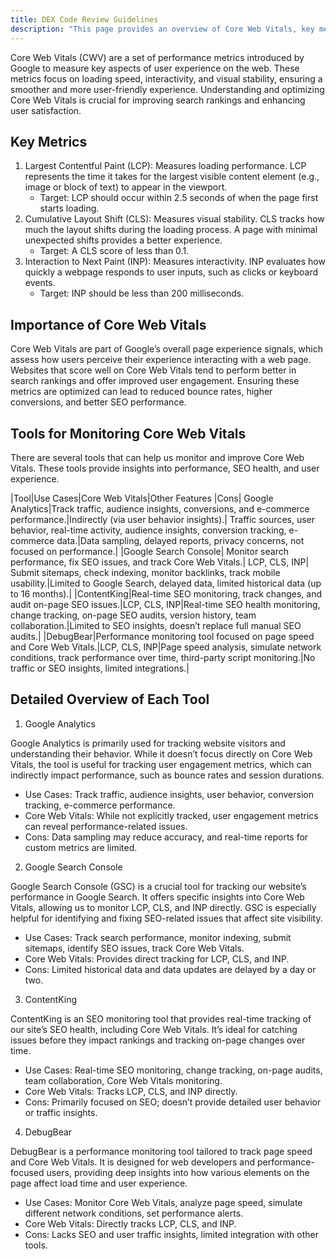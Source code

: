 ```yaml
---
title: DEX Code Review Guidelines
description: "This page provides an overview of Core Web Vitals, key metrics for optimizing website performance and user experience, and introduces various tools for monitoring and improving these metrics, including Google Analytics, Google Search Console, ContentKing, and DebugBear."
---
```


Core Web Vitals (CWV) are a set of performance metrics introduced by Google to measure key aspects of user experience on the web. These metrics focus on loading speed, interactivity, and visual stability, ensuring a smoother and more user-friendly experience. Understanding and optimizing Core Web Vitals is crucial for improving search rankings and enhancing user satisfaction.

## Key Metrics

1.	Largest Contentful Paint (LCP): Measures loading performance. LCP represents the time it takes for the largest visible content element (e.g., image or block of text) to appear in the viewport.
	- Target: LCP should occur within 2.5 seconds of when the page first starts loading.
2.	Cumulative Layout Shift (CLS): Measures visual stability. CLS tracks how much the layout shifts during the loading process. A page with minimal unexpected shifts provides a better experience.
	- Target: A CLS score of less than 0.1.
3.	Interaction to Next Paint (INP): Measures interactivity. INP evaluates how quickly a webpage responds to user inputs, such as clicks or keyboard events.
	- Target: INP should be less than 200 milliseconds.

## Importance of Core Web Vitals

Core Web Vitals are part of Google’s overall page experience signals, which assess how users perceive their experience interacting with a web page. Websites that score well on Core Web Vitals tend to perform better in search rankings and offer improved user engagement. Ensuring these metrics are optimized can lead to reduced bounce rates, higher conversions, and better SEO performance.

## Tools for Monitoring Core Web Vitals

There are several tools that can help us monitor and improve Core Web Vitals. These tools provide insights into performance, SEO health, and user experience.

|Tool|Use Cases|Core Web Vitals|Other Features |Cons|
Google Analytics|Track traffic, audience insights, conversions, and e-commerce performance.|Indirectly (via user behavior insights).|	Traffic sources, user behavior, real-time activity, audience insights, conversion tracking, e-commerce data.|Data sampling, delayed reports, privacy concerns, not focused on performance.|
|Google Search Console|	Monitor search performance, fix SEO issues, and track Core Web Vitals.|	LCP, CLS, INP|	Submit sitemaps, check indexing, monitor backlinks, track mobile usability.|Limited to Google Search, delayed data, limited historical data (up to 16 months).|
|ContentKing|Real-time SEO monitoring, track changes, and audit on-page SEO issues.|LCP, CLS, INP|Real-time SEO health monitoring, change tracking, on-page SEO audits, version history, team collaboration.|Limited to SEO insights, doesn’t replace full manual SEO audits.|
|DebugBear|Performance monitoring tool focused on page speed and Core Web Vitals.|LCP, CLS, INP|Page speed analysis, simulate network conditions, track performance over time, third-party script monitoring.|No traffic or SEO insights, limited integrations.|

## Detailed Overview of Each Tool

1. Google Analytics

Google Analytics is primarily used for tracking website visitors and understanding their behavior. While it doesn’t focus directly on Core Web Vitals, the tool is useful for tracking user engagement metrics, which can indirectly impact performance, such as bounce rates and session durations.

- Use Cases: Track traffic, audience insights, user behavior, conversion tracking, e-commerce performance.
- Core Web Vitals: While not explicitly tracked, user engagement metrics can reveal performance-related issues.
- Cons: Data sampling may reduce accuracy, and real-time reports for custom metrics are limited.

2. Google Search Console

Google Search Console (GSC) is a crucial tool for tracking our website’s performance in Google Search. It offers specific insights into Core Web Vitals, allowing us to monitor LCP, CLS, and INP directly. GSC is especially helpful for identifying and fixing SEO-related issues that affect site visibility.

- Use Cases: Track search performance, monitor indexing, submit sitemaps, identify SEO issues, track Core Web Vitals.
- Core Web Vitals: Provides direct tracking for LCP, CLS, and INP.
- Cons: Limited historical data and data updates are delayed by a day or two.

3. ContentKing

ContentKing is an SEO monitoring tool that provides real-time tracking of our site’s SEO health, including Core Web Vitals. It’s ideal for catching issues before they impact rankings and tracking on-page changes over time.

- Use Cases: Real-time SEO monitoring, change tracking, on-page audits, team collaboration, Core Web Vitals monitoring.
- Core Web Vitals: Tracks LCP, CLS, and INP directly.
- Cons: Primarily focused on SEO; doesn’t provide detailed user behavior or traffic insights.

4. DebugBear

DebugBear is a performance monitoring tool tailored to track page speed and Core Web Vitals. It is designed for web developers and performance-focused users, providing deep insights into how various elements on the page affect load time and user experience.

- Use Cases: Monitor Core Web Vitals, analyze page speed, simulate different network conditions, set performance alerts.
- Core Web Vitals: Directly tracks LCP, CLS, and INP.
- Cons: Lacks SEO and user traffic insights, limited integration with other tools.
